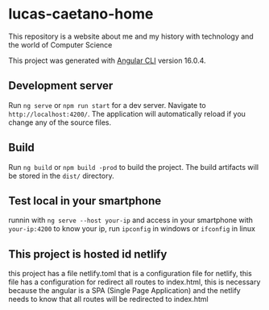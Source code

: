 # lucas-caetano-home

This repository is a website about me and my history with technology and the world of Computer Science

This project was generated with [Angular CLI](https://github.com/angular/angular-cli) version 16.0.4.

## Development server

Run `ng serve` or `npm run start` for a dev server. Navigate to `http://localhost:4200/`. The application will automatically reload if you change any of the source files.

## Build

Run `ng build` or `npm build -prod` to build the project. The build artifacts will be stored in the `dist/` directory.

## Test local in your smartphone

runnin with `ng serve --host your-ip` and access in your smartphone with `your-ip:4200`
to know your ip, run `ipconfig` in windows or `ifconfig` in linux

## This project is hosted id netlify

this project has a file netlify.toml that is a configuration file for netlify, this file has a configuration for redirect all routes to index.html, this is necessary because the angular is a SPA (Single Page Application) and the netlify needs to know that all routes will be redirected to index.html
